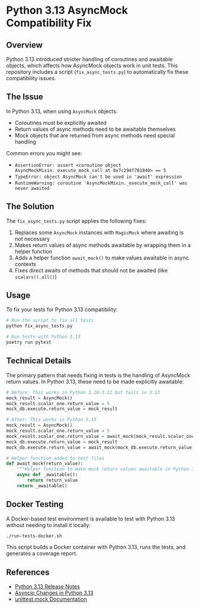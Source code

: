 # Python 3.13 AsyncMock Compatibility Fix

## Overview

Python 3.13 introduced stricter handling of coroutines and awaitable objects, which affects how AsyncMock objects work in unit tests. This repository includes a script (`fix_async_tests.py`) to automatically fix these compatibility issues.

## The Issue

In Python 3.13, when using `AsyncMock` objects:
- Coroutines must be explicitly awaited
- Return values of async methods need to be awaitable themselves
- Mock objects that are returned from async methods need special handling

Common errors you might see:
- `AssertionError: assert <coroutine object AsyncMockMixin._execute_mock_call at 0x7c294f701840> == 5`
- `TypeError: object AsyncMock can't be used in 'await' expression`
- `RuntimeWarning: coroutine 'AsyncMockMixin._execute_mock_call' was never awaited`

## The Solution

The `fix_async_tests.py` script applies the following fixes:

1. Replaces some `AsyncMock` instances with `MagicMock` where awaiting is not necessary
2. Makes return values of async methods awaitable by wrapping them in a helper function
3. Adds a helper function `await_mock()` to make values awaitable in async contexts
4. Fixes direct awaits of methods that should not be awaited (like `scalars().all()`)

## Usage

To fix your tests for Python 3.13 compatibility:

```bash
# Run the script to fix all tests
python fix_async_tests.py

# Run tests with Python 3.13
poetry run pytest
```

## Technical Details

The primary pattern that needs fixing in tests is the handling of AsyncMock return values. In Python 3.13, these need to be made explicitly awaitable:

```python
# Before: This works in Python 3.10-3.12 but fails in 3.13
mock_result = AsyncMock()
mock_result.scalar_one.return_value = 5
mock_db.execute.return_value = mock_result

# After: This works in Python 3.13
mock_result = AsyncMock()
mock_result.scalar_one.return_value = 5
mock_result.scalar_one.return_value = await_mock(mock_result.scalar_one.return_value)
mock_db.execute.return_value = mock_result
mock_db.execute.return_value = await_mock(mock_db.execute.return_value)

# Helper function added to test files
def await_mock(return_value):
    """Helper function to make mock return values awaitable in Python 3.13."""
    async def _awaitable():
        return return_value
    return _awaitable()
```

## Docker Testing

A Docker-based test environment is available to test with Python 3.13 without needing to install it locally:

```bash
./run-tests-docker.sh
```

This script builds a Docker container with Python 3.13, runs the tests, and generates a coverage report.

## References

- [Python 3.13 Release Notes](https://docs.python.org/3.13/whatsnew/3.13.html)
- [Asyncio Changes in Python 3.13](https://docs.python.org/3.13/whatsnew/3.13.html#asyncio)
- [unittest.mock Documentation](https://docs.python.org/3.13/library/unittest.mock.html)
